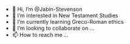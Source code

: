 - 👋 Hi, I’m @Jabin-Stevenson
- 👀 I’m interested in New Testament Studies
- 🌱 I’m currently learning Greco-Roman ethics
- 💞️ I’m looking to collaborate on ...
- 📫 How to reach me ...

<!---
Jabin-Stevenson/Jabin-Stevenson is a ✨ special ✨ repository because its `README.md` (this file) appears on your GitHub profile.
You can click the Preview link to take a look at your changes.
--->
